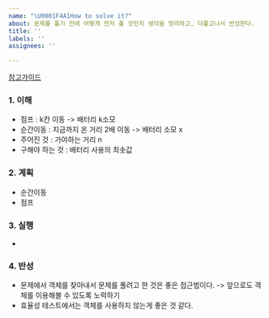 ```yaml
---
name: "\U0001F4A1How to solve it?"
about: 문제를 풀기 전에 어떻게 먼저 풀 것인지 생각을 정리하고, 다풀고나서 반성한다.
title: ''
labels: ''
assignees: ''

---
```


[참고가이드](https://megaptera.notion.site/6-5f9b4105eb0748fd8f8baa631d92d6ea)

### 1. 이해
- 점프 : k칸 이동 -> 배터리 k소모
- 순간이동 : 지금까지 온 거리 2배 이동 -> 배터리 소모 x
- 주어진 것 : 가야하는 거리 n
- 구해야 하는 것 : 배터리 사용의 최솟값

### 2. 계획
- 순간이동
- 점프

### 3. 실행
- 

### 4. 반성
- 문제에서 객체를 찾아내서 문제를 풀려고 한 것은 좋은 접근법이다. -> 앞으로도 객체를 이용해볼 수 있도록 노력하기
- 효율성 테스트에서는 객체를 사용하지 않는게 좋은 것 같다.
